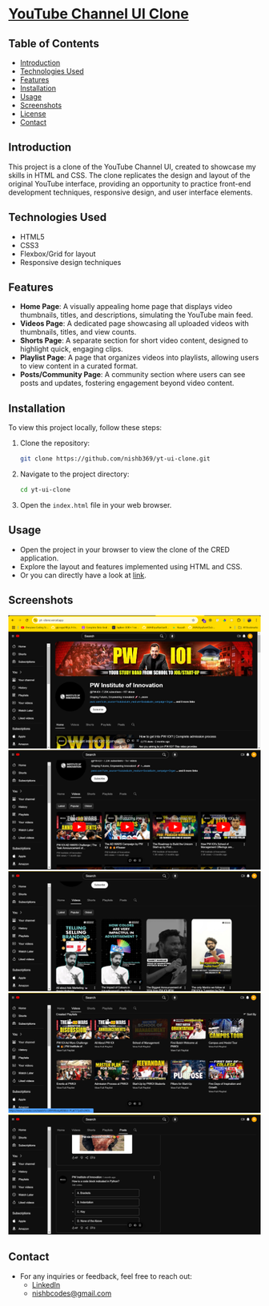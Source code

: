 # [YouTube Channel UI Clone](https://yt--clone.vercel.app/)

## Table of Contents
- [Introduction](#introduction)
- [Technologies Used](#technologies-used)
- [Features](#features)
- [Installation](#installation)
- [Usage](#usage)
- [Screenshots](#screenshots)
- [License](#license)
- [Contact](#contact)

## Introduction
This project is a clone of the YouTube Channel UI, created to showcase my skills in HTML and CSS. The clone replicates the design and layout of the original YouTube interface, providing an opportunity to practice front-end development techniques, responsive design, and user interface elements.

## Technologies Used
- HTML5
- CSS3
- Flexbox/Grid for layout
- Responsive design techniques

## Features
- **Home Page**: A visually appealing home page that displays video thumbnails, titles, and descriptions, simulating the YouTube main feed.
- **Videos Page**: A dedicated page showcasing all uploaded videos with thumbnails, titles, and view counts.
- **Shorts Page**: A separate section for short video content, designed to highlight quick, engaging clips.
- **Playlist Page**: A page that organizes videos into playlists, allowing users to view content in a curated format.
- **Posts/Community Page**: A community section where users can see posts and updates, fostering engagement beyond video content.

## Installation
To view this project locally, follow these steps:

1. Clone the repository:
   ```bash
   git clone https://github.com/nishb369/yt-ui-clone.git
   ```
2. Navigate to the project directory:
    ```bash
    cd yt-ui-clone
    ```
3. Open the ```index.html``` file in your web browser.

## Usage
* Open the project in your browser to view the clone of the CRED application.
* Explore the layout and features implemented using HTML and CSS.
* Or you can directly have a look at [link](https://yt--clone.vercel.app/).

## Screenshots
![](/src/images/Others/ytss1.png)
![](/src/images/Others/ytss2.png)
![](/src/images/Others/ytss3.png)
![](/src/images/Others/ytss4.png)
![](/src/images/Others/ytss5.png)

## Contact
* For any inquiries or feedback, feel free to reach out:
    * [LinkedIn](https://www.linkedin.com/in/nishchay-bhatia/)
    * nishbcodes@gmail.com 

